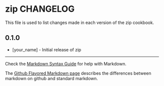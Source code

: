 zip CHANGELOG
=============

This file is used to list changes made in each version of the zip cookbook.

0.1.0
-----
- [your_name] - Initial release of zip

- - -
Check the [Markdown Syntax Guide](http://daringfireball.net/projects/markdown/syntax) for help with Markdown.

The [Github Flavored Markdown page](http://github.github.com/github-flavored-markdown/) describes the differences between markdown on github and standard markdown.

